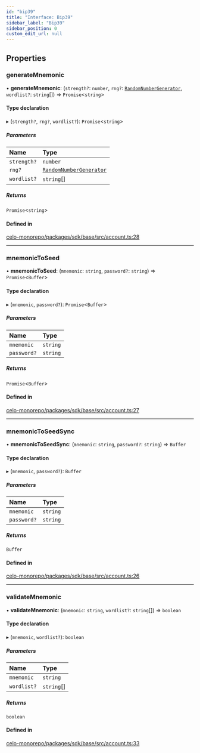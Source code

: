 ```yaml
---
id: "bip39"
title: "Interface: Bip39"
sidebar_label: "Bip39"
sidebar_position: 0
custom_edit_url: null
---
```


## Properties

### generateMnemonic

• **generateMnemonic**: (`strength?`: `number`, `rng?`: [`RandomNumberGenerator`](../modules.md#randomnumbergenerator), `wordlist?`: `string`[]) => `Promise`<`string`\>

#### Type declaration

▸ (`strength?`, `rng?`, `wordlist?`): `Promise`<`string`\>

##### Parameters

| Name | Type |
| :------ | :------ |
| `strength?` | `number` |
| `rng?` | [`RandomNumberGenerator`](../modules.md#randomnumbergenerator) |
| `wordlist?` | `string`[] |

##### Returns

`Promise`<`string`\>

#### Defined in

[celo-monorepo/packages/sdk/base/src/account.ts:28](https://github.com/celo-org/docs/blob/36f0e03d3/celo-monorepo/packages/sdk/base/src/account.ts#L28)

___

### mnemonicToSeed

• **mnemonicToSeed**: (`mnemonic`: `string`, `password?`: `string`) => `Promise`<`Buffer`\>

#### Type declaration

▸ (`mnemonic`, `password?`): `Promise`<`Buffer`\>

##### Parameters

| Name | Type |
| :------ | :------ |
| `mnemonic` | `string` |
| `password?` | `string` |

##### Returns

`Promise`<`Buffer`\>

#### Defined in

[celo-monorepo/packages/sdk/base/src/account.ts:27](https://github.com/celo-org/docs/blob/36f0e03d3/celo-monorepo/packages/sdk/base/src/account.ts#L27)

___

### mnemonicToSeedSync

• **mnemonicToSeedSync**: (`mnemonic`: `string`, `password?`: `string`) => `Buffer`

#### Type declaration

▸ (`mnemonic`, `password?`): `Buffer`

##### Parameters

| Name | Type |
| :------ | :------ |
| `mnemonic` | `string` |
| `password?` | `string` |

##### Returns

`Buffer`

#### Defined in

[celo-monorepo/packages/sdk/base/src/account.ts:26](https://github.com/celo-org/docs/blob/36f0e03d3/celo-monorepo/packages/sdk/base/src/account.ts#L26)

___

### validateMnemonic

• **validateMnemonic**: (`mnemonic`: `string`, `wordlist?`: `string`[]) => `boolean`

#### Type declaration

▸ (`mnemonic`, `wordlist?`): `boolean`

##### Parameters

| Name | Type |
| :------ | :------ |
| `mnemonic` | `string` |
| `wordlist?` | `string`[] |

##### Returns

`boolean`

#### Defined in

[celo-monorepo/packages/sdk/base/src/account.ts:33](https://github.com/celo-org/docs/blob/36f0e03d3/celo-monorepo/packages/sdk/base/src/account.ts#L33)
